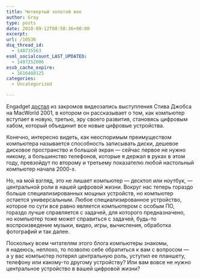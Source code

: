 ```yaml
---
title: Четвертый золотой век
author: Gray
type: posts
date: 2010-09-12T08:58:36+00:00
excerpt:
url: /10536
dsq_thread_id:
  - 140735563
esml_socialcount_LAST_UPDATED:
  - 1497252006
essb_cache_expire:
  - 1616488125
categories:
  - Uncategorized

---
```








Engadget <a href="http://www.engadget.com/2010/09/11/switched-on-why-the-digital-hub-died/" target="_blank">достал</a> из&nbsp;закромов видеозапись выступления Стива Джобса на&nbsp;MacWorld 2001, в&nbsp;котором он&nbsp;рассказывает о&nbsp;том, как компьютер вступает в&nbsp;новую, третью, эру своего развития, становясь цифровым хабом, который объединит все новые цифровые устройства.



Конечно, интересно видеть, как неоспоримым преимуществом компьютера называется способность записывать диски, дешевое дисковое пространство и&nbsp;большой экран&nbsp;&mdash; сейчас первое не&nbsp;нужно никому, а&nbsp;большинство телефонов, которые я&nbsp;держал в&nbsp;руках в&nbsp;этом году, превзойдут по&nbsp;второму и&nbsp;третьему показателю любой настольный компьютер начала <nobr>2000-х.</nobr>

Но, на&nbsp;мой взгляд, это не&nbsp;лишает компьютер&nbsp;&mdash; десктоп или ноутбук,&nbsp;&mdash; центральной роли в&nbsp;нашей цифровой жизни. Вокруг нас теперь гораздо больше специализированных мощных устройств, но&nbsp;компьютер остается универсальным. Любое специализированное устройство, которое по&nbsp;сути все равно является компьютером с&nbsp;особым&nbsp;ПО, гораздо лучше справляется с&nbsp;задачей, для которого предназначено, но&nbsp;компьютер тоже может справиться с&nbsp;задачей, будь-то воспроизведение музыки, видео, игры, вычисления, обработка фотографий и&nbsp;так далее.

Поскольку всем читателям этого блога компьютеры знакомы, я&nbsp;надеюсь, неплохо, то&nbsp;позволю себе обратиться к&nbsp;вам с&nbsp;вопросом&nbsp;&mdash; а&nbsp;у&nbsp;вас компьютер потерял центральную роль, уступил ее&nbsp;планшету, телефону или какому-то другому устройству? Или вам вовсе не&nbsp;нужно центральное устройство в&nbsp;вашей цифровой жизни?